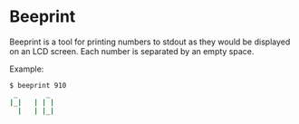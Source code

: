 Beeprint
========

Beeprint is a tool for printing numbers to stdout as they would be displayed on an LCD screen. Each number is separated by an empty space.

Example:
```sh
$ beeprint 910
 _       _ 
|_|   | | |
  |   | |_|
```
